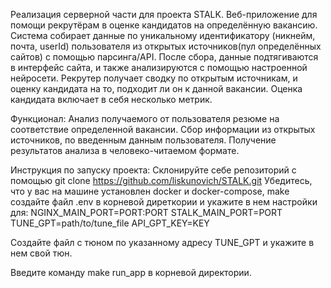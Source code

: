 Реализация серверной части для проекта STALK.
Веб-приложение для помощи рекрутёрам в оценке кандидатов на определённую вакансию. 
Система собирает данные по уникальному идентификатору (никнейм, почта, userId) пользователя из открытых источников(пул определённых сайтов) с помощью парсинга/API. 
После сбора, данные подтягиваются в интерфейс сайта, и также анализируются с помощью настроенной нейросети. 
Рекрутер получает сводку по открытым источникам, и оценку кандидата на то, подходит ли он к данной вакансии. Оценка кандидата включает в себя несколько метрик.

Функционал:
Анализ получаемого от пользователя резюме на соответствие определенной вакансии.
Сбор информации из открытых источников, по введенным данным пользователя. 
Получение результатов анализа в человеко-читаемом формате.

Инструкция по запуску проекта:
Склонируйте себе репозиторий с помощью git clone https://github.com/liskunovich/STALK.git
Убедитесь, что у вас на машине установлен docker и docker-compose, make
создайте файл .env в корневой диреткории и укажите в нем настройки для:
NGINX_MAIN_PORT=PORT:PORT
STALK_MAIN_PORT=PORT
TUNE_GPT=path/to/tune_file
API_GPT_KEY=KEY

Создайте файл с тюном по указанному адресу TUNE_GPT и укажите в нем свой тюн.

Введите команду make run_app в корневой директории.
